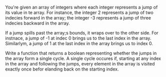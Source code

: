 You're given an array of integers where each integer represents a jump of its value in te array. For instance, the integer 2 represents a jump of two indecies forward in the array; the integer -3 represents a jump of three indecies backward in the array. 

If a jump spills past the array;s bounds, it wraps over to the other side. For instnace, a jump of -1 at indec 0 brings us to the last index in the array. Similarlym, a jump of 1 at the last index in the array brings us to index 0.

Write a function that returns a boolean representing whether the jumps in the array form a single cycle. A single cycle occures if, starting at any index in the array and following the jumps, every element in the array is visited exactly once befor elanding back on the starting index. 